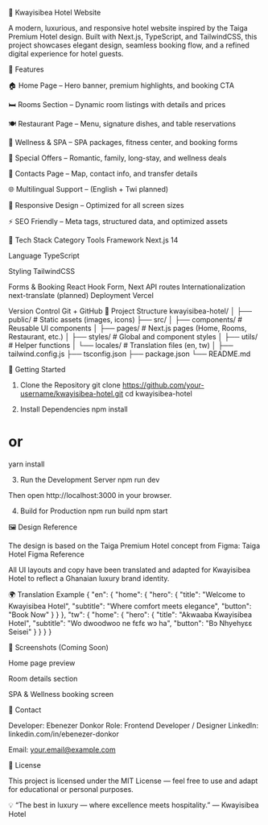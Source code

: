🏨 Kwayisibea Hotel Website

A modern, luxurious, and responsive hotel website inspired by the Taiga Premium Hotel design.
Built with Next.js, TypeScript, and TailwindCSS, this project showcases elegant design, seamless booking flow, and a refined digital experience for hotel guests.

🌟 Features

🏠 Home Page – Hero banner, premium highlights, and booking CTA

🛏️ Rooms Section – Dynamic room listings with details and prices

🍽️ Restaurant Page – Menu, signature dishes, and table reservations

💆 Wellness & SPA – SPA packages, fitness center, and booking forms

🎁 Special Offers – Romantic, family, long-stay, and wellness deals

📍 Contacts Page – Map, contact info, and transfer details

🌐 Multilingual Support – (English + Twi planned)

📱 Responsive Design – Optimized for all screen sizes

⚡ SEO Friendly – Meta tags, structured data, and optimized assets

🧩 Tech Stack
Category	Tools
Framework	Next.js 14

Language	TypeScript

Styling	TailwindCSS

Forms & Booking	React Hook Form, Next API routes
Internationalization	next-translate (planned)
Deployment	Vercel

Version Control	Git + GitHub
📁 Project Structure
kwayisibea-hotel/
│
├── public/              # Static assets (images, icons)
├── src/
│   ├── components/      # Reusable UI components
│   ├── pages/           # Next.js pages (Home, Rooms, Restaurant, etc.)
│   ├── styles/          # Global and component styles
│   ├── utils/           # Helper functions
│   └── locales/         # Translation files (en, tw)
│
├── tailwind.config.js
├── tsconfig.json
├── package.json
└── README.md

🚀 Getting Started
1. Clone the Repository
git clone https://github.com/your-username/kwayisibea-hotel.git
cd kwayisibea-hotel

2. Install Dependencies
npm install
# or
yarn install

3. Run the Development Server
npm run dev


Then open http://localhost:3000
 in your browser.

4. Build for Production
npm run build
npm start

🖼️ Design Reference

The design is based on the Taiga Premium Hotel concept from Figma:
Taiga Hotel Figma Reference

All UI layouts and copy have been translated and adapted for Kwayisibea Hotel to reflect a Ghanaian luxury brand identity.

🌍 Translation Example
{
  "en": {
    "home": {
      "hero": {
        "title": "Welcome to Kwayisibea Hotel",
        "subtitle": "Where comfort meets elegance",
        "button": "Book Now"
      }
    }
  },
  "tw": {
    "home": {
      "hero": {
        "title": "Akwaaba Kwayisibea Hotel",
        "subtitle": "Wo dwoodwoo ne fɛfɛ wɔ ha",
        "button": "Bɔ Nhyehyɛɛ Seisei"
      }
    }
  }
}

📸 Screenshots (Coming Soon)

Home page preview

Room details section

SPA & Wellness booking screen

📧 Contact

Developer: Ebenezer Donkor
Role: Frontend Developer / Designer
LinkedIn: linkedin.com/in/ebenezer-donkor

Email: your.email@example.com

📝 License

This project is licensed under the MIT License — feel free to use and adapt for educational or personal purposes.

💡 “The best in luxury — where excellence meets hospitality.”
— Kwayisibea Hotel
